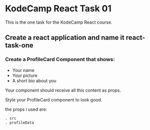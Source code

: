 # KodeCamp React Task 01
This is the one task for the KodeCamp React course.
## Create a react application and name it react-task-one

### Create a ProfileCard Component that shows:

- Your name
- Your picture
- A short bio about you

Your component should receive all this content as props.

Style your ProfileCard component to look good.

the props i used are:
```
. src
. profileData
```